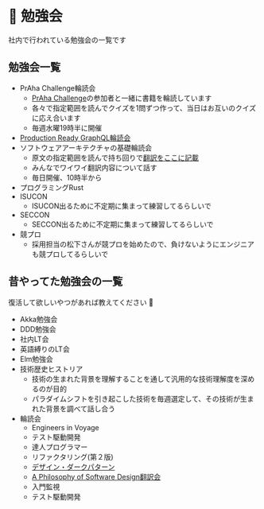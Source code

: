 # 📄 勉強会
社内で行われている勉強会の一覧です

## 勉強会一覧
- PrAha Challenge輪読会
	- [PrAha Challenge](https://praha-challenge.com)の参加者と一緒に書籍を輪読しています
	- 各々で指定範囲を読んでクイズを1問ずつ作って、当日はお互いのクイズに応え合います
	- 毎週水曜19時半に開催
- [Production Ready GraphQL輪読会](https://zenn.dev/gn_t_k/scraps/eb686fd04e6f3f)
- ソフトウェアアーキテクチャの基礎輪読会
	- 原文の指定範囲を読んで持ち回りで[翻訳をここに記載]()
	- みんなでワイワイ翻訳内容について話す
	- 毎日開催、10時半から
- プログラミングRust
- ISUCON
	- ISUCON出るために不定期に集まって練習してるらしいで
- SECCON
	- SECCON出るために不定期に集まって練習してるらしいで
- 競プロ
	- 採用担当の松下さんが競プロを始めたので、負けないようにエンジニアも競プロしてるらしいで

## 昔やってた勉強会の一覧
復活して欲しいやつがあれば教えてください 👐 

- Akka勉強会
- DDD勉強会
- 社内LT会
- 英語縛りのLT会
- Elm勉強会
- 技術歴史ヒストリア
	- 技術の生まれた背景を理解することを通して汎用的な技術理解度を深めるのが目的
	- パラダイムシフトを引き起こした技術を毎週選定して、その技術が生まれた背景を調べて話し合う
- 輪読会
	- Engineers in Voyage
	- テスト駆動開発
	- 達人プログラマー
	- リファクタリング(第２版)
	- [デザイン・ダークパターン](https://zenn.dev/dowanna6/scraps/dddc1d7533eb34)
	- [A Philosophy of Software Design翻訳会](https://zenn.dev/gn_t_k/scraps/44ae79aa8e1caa)
	- 入門監視
	- テスト駆動開発
